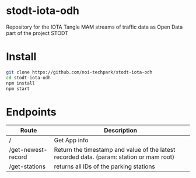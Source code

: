 # stodt-iota-odh
Repository for the IOTA Tangle MAM streams of traffic data as Open Data part of the project STODT

# Install
```sh
git clone https://github.com/noi-techpark/stodt-iota-odh
cd stodt-iota-odh
npm install
npm start
```

# Endpoints

|  Route |  Description  |
|---|---|
|  /  | Get App info  |
|  /get-newest-record  | Return the timestamp and value of the latest recorded data. (param: station or mam root)  |
|  /get-stations  |   returns all IDs of the parking stations  |
